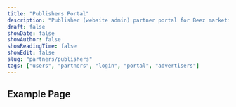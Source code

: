 ```yaml
---
title: "Publishers Portal"
description: "Publisher (website admin) partner portal for Beez marketing."
draft: false
showDate: false
showAuthor: false
showReadingTime: false
showEdit: false
slug: "partners/publishers"
tags: ["users", "partners", "login", "portal", "advertisers"]
---
```


## Example Page